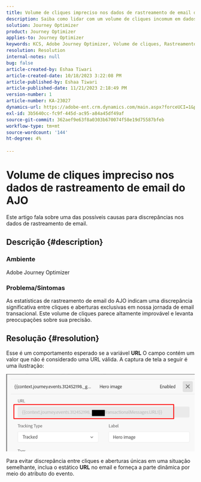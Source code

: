 ```yaml
---
title: Volume de cliques impreciso nos dados de rastreamento de email do AJO
description: Saiba como lidar com um volume de cliques incomum em dados de rastreamento de email.
solution: Journey Optimizer
product: Journey Optimizer
applies-to: Journey Optimizer
keywords: KCS, Adobe Journey Optimizer, Volume de cliques, Rastreamento de email, Jornada de email transacional
resolution: Resolution
internal-notes: null
bug: false
article-created-by: Eshaa Tiwari
article-created-date: 10/18/2023 3:22:08 PM
article-published-by: Eshaa Tiwari
article-published-date: 11/21/2023 2:18:49 PM
version-number: 1
article-number: KA-23027
dynamics-url: https://adobe-ent.crm.dynamics.com/main.aspx?forceUCI=1&pagetype=entityrecord&etn=knowledgearticle&id=93b72d14-ca6d-ee11-8df0-6045bd006a22
exl-id: 3b5640cc-fc9f-445d-ac95-a84a45df49af
source-git-commit: 362aef9e63f8a0303b670074f58e19d75587bfeb
workflow-type: tm+mt
source-wordcount: '144'
ht-degree: 4%

---
```


# Volume de cliques impreciso nos dados de rastreamento de email do AJO


Este artigo fala sobre uma das possíveis causas para discrepâncias nos dados de rastreamento de email.

## Descrição {#description}


### Ambiente

Adobe Journey Optimizer

### Problema/Sintomas

As estatísticas de rastreamento de email do AJO indicam uma discrepância significativa entre cliques e aberturas exclusivas em nossa jornada de email transacional. Este volume de cliques parece altamente improvável e levanta preocupações sobre sua precisão.


## Resolução {#resolution}


Esse é um comportamento esperado se a variável <b>URL</b> O campo contém um valor que não é considerado uma URL válida. A captura de tela a seguir é uma ilustração:

![](assets/4f440bc7-aa84-ee11-8179-6045bd006149.png)

Para evitar discrepância entre cliques e aberturas únicas em uma situação semelhante, inclua o estático <b>URL</b> no email e forneça a parte dinâmica por meio do atributo do evento.
